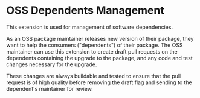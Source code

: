 # OSS Dependents Management

This extension is used for management of software dependencies.

As an OSS package maintainer releases new version of their package, they want
to help the consumers ("dependents") of their package. The OSS maintainer
can use this extension to create draft pull requests on the dependents
containing the upgrade to the package, and any code and test changes
necessary for the upgrade.

These changes are always buildable and tested to ensure that the pull request
is of high quality before removing the draft flag and sending to the
dependent's maintainer for review.

